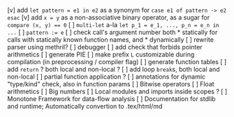 [v] add `let pattern = e1 in e2` as a synonym for `case e1 of pattern -> e2 esac`
[v] add `x = y` as a non-associative binary operator, as a sugar for `compare (x, y) == 0`
[ ] `multi-let` a-la `let p_1 = e_1, ..., p_n = e_n in ...`
[ ] `pattern := e`
[ ] check call's argument number both 
    * statically for calls with statically known function names, and 
    * dynamically
[ ] rewrite parser using methril?
[ ] debugger
[ ] add check that forbids pointer arithmetics
[ ] generate PIE
[ ] make prefix `L` customizable during compilation (in preprocessing / compiler flag)
[ ] generate function tables
[ ] add `return` ? both local and non-local ?
[ ] add loop `break`s, both local and non-local
[ ] partial function application ?
[ ] annotations for dynamic "type/kind" check, also in function params 
[ ] Bitwise operators
[ ] Float arithmetics
[ ] Big numbers
[ ] Local modules and imports inside scopes ?
[ ] Monotone Framework for data-flow analysis
[ ] Documentation for stdlib and runtime; Automatically convertion to .tex/html/md

